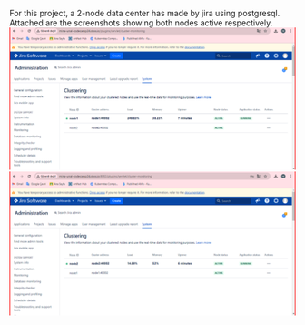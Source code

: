 For this project, a 2-node data center has made by jira using postgresql. Attached are the screenshots showing both nodes active respectively.<br>
![Açıklama](screenshots/node1.png)<br>
![Açıklama](screenshots/node2.png)<br>
